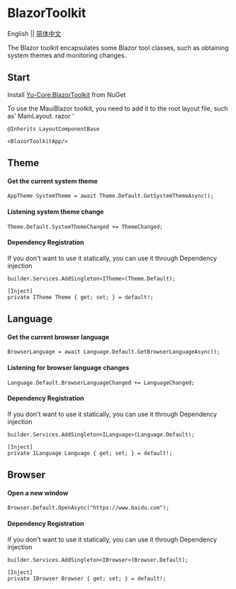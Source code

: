 # BlazorToolkit

English || [简体中文](/README.zh-CN.md)

The Blazor toolkit encapsulates some Blazor tool classes, such as obtaining system themes and monitoring changes.

## Start
Install [Yu-Core.BlazorToolkit](https://www.nuget.org/packages/Yu-Core.BlazorToolkit) from NuGet

To use the MauiBlazor toolkit, you need to add it to the root layout file, such as' MainLayout. razor '

```
@Inherits LayoutComponentBase

<BlazorToolkitApp/>
```

## Theme
#### Get the current system theme
```
AppTheme SystemTheme = await Theme.Default.GetSystemThemeAsync();
```
#### Listening system theme change
```
Theme.Default.SystemThemeChanged += ThemeChanged;
```
#### Dependency Registration
If you don't want to use it statically, you can use it through Dependency injection
```
builder.Services.AddSingleton<ITheme>(Theme.Default);
```

```
[Inject]
private ITheme Theme { get; set; } = default!;
```

## Language
#### Get the current browser language
```
BrowserLanguage = await Language.Default.GetBrowserLanguageAsync();
```
#### Listening for browser language changes
```
Language.Default.BrowserLanguageChanged += LanguageChanged;
```

#### Dependency Registration
If you don't want to use it statically, you can use it through Dependency injection
```
builder.Services.AddSingleton<ILanguage>(Language.Default);
```

```
[Inject]
private ILanguage Language { get; set; } = default!;
```

## Browser
#### Open a new window
```
Browser.Default.OpenAsync("https://www.baidu.com");
```
#### Dependency Registration
If you don't want to use it statically, you can use it through Dependency injection
```
builder.Services.AddSingleton<IBrowser>(Browser.Default);
```

```
[Inject]
private IBrowser Browser { get; set; } = default!;
```
